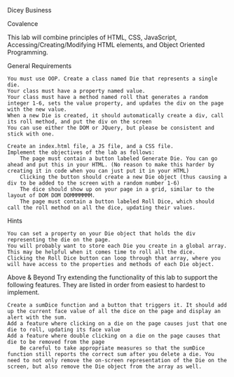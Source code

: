 
Dicey Business

Covalence

This lab will combine principles of HTML, CSS, JavaScript, Accessing/Creating/Modifying HTML elements, and Object Oriented Programming.

General Requirements

    You must use OOP. Create a class named Die that represents a single die.
    Your class must have a property named value.
    Your class must have a method named roll that generates a random integer 1-6, sets the value property, and updates the div on the page with the new value.
    When a new Die is created, it should automatically create a div, call its roll method, and put the div on the screen
    You can use either the DOM or JQuery, but please be consistent and stick with one.

    Create an index.html file, a JS file, and a CSS file.
    Implement the objectives of the lab as follows:
        The page must contain a button labeled Generate Die. You can go ahead and put this in your HTML. (No reason to make this harder by creating it in code when you can just put it in your HTML)
        Clicking the button should create a new Die object (thus causing a div to be added to the screen with a random number 1-6)
        The dice should show up on your page in a grid, similar to the layout of DOM DOM DOMMMMMMM.
        The page must contain a button labeled Roll Dice, which should call the roll method on all the dice, updating their values.

Hints

    You can set a property on your Die object that holds the div representing the die on the page.
    You will probably want to store each Die you create in a global array. This may be helpful when it comes time to roll all the dice.
    Clicking the Roll Dice button can loop through that array, where you will have access to the properties and methods of each Die object.

Above & Beyond
Try extending the functionality of this lab to support the following features. They are listed in order from easiest to hardest to implement.

    Create a sumDice function and a button that triggers it. It should add up the current face value of all the dice on the page and display an alert with the sum.
    Add a feature where clicking on a die on the page causes just that one die to roll, updating its face value
    Add a feature where double clicking on a die on the page causes that die to be removed from the page
        Be careful to take appropriate measures so that the sumDice function still reports the correct sum after you delete a die. You need to not only remove the on-screen representation of the Die on the screen, but also remove the Die object from the array as well.

